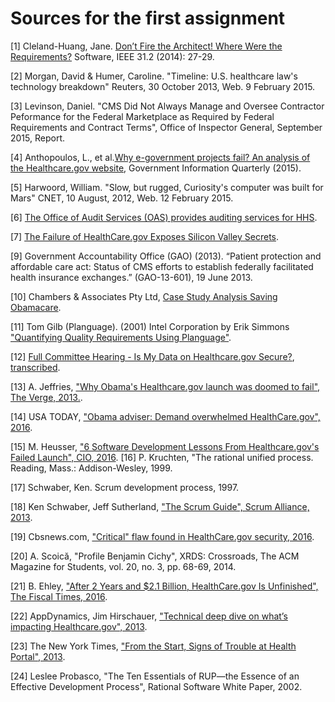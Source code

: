 # Sources for the first assignment

[1] Cleland-Huang, Jane. [Don’t Fire the Architect! Where Were the Requirements?](http://ieeexplore.ieee.org/stamp/stamp.jsp?tp=&arnumber=6774318) Software, IEEE 31.2 (2014): 27-29.

[2] Morgan, David & Humer, Caroline. "Timeline: U.S. healthcare law's technology breakdown" Reuters, 30 October 2013, Web. 9 February 2015.

[3] Levinson, Daniel. "CMS Did Not Always Manage and Oversee Contractor Peformance for the Federal Marketplace as Required by Federal Requirements and Contract Terms", Office of Inspector General, September 2015, Report.

[4] Anthopoulos, L., et al.[Why e-government projects fail? An analysis of the Healthcare.gov website](http://www.sciencedirect.com/science/article/pii/S0740624X15000799), Government Information Quarterly (2015).

[5] Harwoord, William. "Slow, but rugged, Curiosity's computer was built for Mars" CNET, 10 August, 2012, Web. 12 February 2015.

[6] [The Office of Audit Services (OAS) provides auditing services for HHS](http://oig.hhs.gov/oas/reports/region3/31403001.pdf).

[7] [The Failure of HealthCare.gov Exposes Silicon Valley Secrets](http://www.computer.org/csdl/mags/ic/2014/06/mic2014060085.pdf).

[9] Government Accountability Office (GAO) (2013). “Patient protection and affordable care act: Status of CMS efforts to establish federally facilitated health insurance exchanges.” (GAO-13-601), 19 June 2013.

[10] Chambers & Associates Pty Ltd, [Case Study Analysis Saving Obamacare](http://www.chambers.com.au/public_resources/case_study/obamacare/saving-obamacare-case-study-analysis.pdf). 

[11] Tom Gilb (Planguage). (2001) Intel Corporation by Erik Simmons ["Quantifying Quality Requirements Using Planguage"](http://www.clearspecs.com/downloads/ClearSpecs20V01_Quantifying%20Quality%20Requirements.pdf).
  
[12] [Full Committee Hearing - Is My Data on Healthcare.gov Secure?](https://science.house.gov/legislation/hearings/full-committee-hearing-my-data-healthcaregov-secure), [transcribed](https://www.gpo.gov/fdsys/pkg/CHRG-113hhrg86893/pdf/CHRG-113hhrg86893.pdf).

[13] A. Jeffries, ["Why Obama's Healthcare.gov launch was doomed to fail", The Verge, 2013.](http://www.theverge.com/2013/10/8/4814098/why-did-the-tech-savvy-obama-administration-launch-a-busted-healthcare-website).

[14] USA TODAY, ["Obama adviser: Demand overwhelmed HealthCare.gov", 2016](http://www.usatoday.com/story/news/nation/2013/10/05/health-care-website-repairs/2927597/).

[15] M. Heusser, ["6 Software Development Lessons From Healthcare.gov's Failed Launch", CIO, 2016](http://www.cio.com/article/2380827/developer/developer-6-software-development-lessons-from-healthcare-gov-s-failed-launch.html). 
[16] P. Kruchten, "The rational unified process. Reading, Mass.: Addison-Wesley, 1999.

[17] Schwaber, Ken. Scrum development process, 1997.

[18] Ken Schwaber, Jeff Sutherland, ["The Scrum Guide", Scrum Alliance, 2013](http://www.scrumguides.org/docs/scrumguide/v1/scrum-guide-us.pdf).

[19] Cbsnews.com, ["Critical" flaw found in HealthCare.gov security, 2016](http://www.cbsnews.com/news/critical-flaw-found-in-healthcare-gov-security/).

[20] A. Scoică, "Profile Benjamin Cichy", XRDS: Crossroads, The ACM Magazine for Students, vol. 20, no. 3, pp. 68-69, 2014.

[21] B. Ehley, ["After 2 Years and $2.1 Billion, HealthCare.gov Is Unfinished", The Fiscal Times, 2016](http://www.thefiscaltimes.com/2015/03/05/After-2-Years-and-21-Billion-HealthCaregov-Unfinished). 

[22] AppDynamics, Jim Hirschauer, ["Technical deep dive on what’s impacting Healthcare.gov", 2013](http://www.appdynamics.com/blog/apm/technical-deep-dive-whats-impacting-healthcare-gov/).

[23] The New York Times, ["From the Start, Signs of Trouble at Health Portal", 2013](http://www.nytimes.com/2013/10/13/us/politics/from-the-start-signs-of-trouble-at-health-portal.html).

[24] Leslee Probasco, "The Ten Essentials of RUP—the Essence of an Effective Development Process", Rational Software White Paper, 2002.

